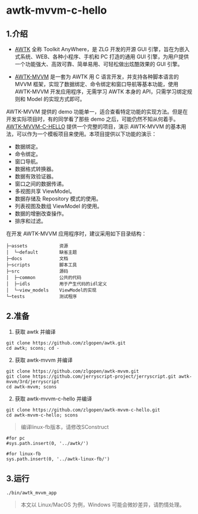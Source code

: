 # awtk-mvvm-c-hello

## 1.介绍

* [AWTK](https://github.com/zlgopen/awtk)  全称 Toolkit AnyWhere，是 ZLG 开发的开源 GUI 引擎，旨在为嵌入式系统、WEB、各种小程序、手机和 PC 打造的通用 GUI 引擎，为用户提供一个功能强大、高效可靠、简单易用、可轻松做出炫酷效果的 GUI 引擎。

* [AWTK-MVVM](https://github.com/zlgopen/awtk-mvvm) 是一套为 AWTK 用 C 语言开发，并支持各种脚本语言的 MVVM 框架，实现了数据绑定、命令绑定和窗口导航等基本功能，使用 AWTK-MVVM 开发应用程序，无需学习 AWTK 本身的 API，只需学习绑定规则和 Model 的实现方式即可。

AWTK-MVVM 提供的 demo 功能单一，适合查看特定功能的实现方法。但是在开发实际项目时，有的同学看了那些 demo 之后，可能仍然不知从何着手。[AWTK-MVVM-C-HELLO](https://github.com/zlgopen/awtk-mvvm-c-hello) 提供一个完整的项目，演示 AWTK-MVVM 的基本用法，可以作为一个模板项目来使用。本项目提供以下功能的演示：

* 数据绑定。
* 命令绑定。
* 窗口导航。
* 数据格式转换器。
* 数据有效验证器。
* 窗口之间的数据传递。
* 多视图共享 ViewModel。
* 数据存储及 Repository 模式的使用。
* 列表视图及数组 ViewModel 的使用。
* 数据的增删改查操作。
* 排序和过滤。

在开发 AWTK-MVVM 应用程序时，建议采用如下目录结构：

```
├─assets            资源
│  └─default        缺省主题
├─docs              文档
├─scripts           脚本工具
├─src               源码
│  ├─common         公共的代码
│  ├─idls           用于产生代码的idl定义
│  └─view_models    ViewModel的实现
└─tests             测试程序
```

## 2.准备

1. 获取 awtk 并编译

```
git clone https://github.com/zlgopen/awtk.git
cd awtk; scons; cd -
```

2. 获取 awtk-mvvm 并编译
```
git clone https://github.com/zlgopen/awtk-mvvm.git
git clone https://github.com/jerryscript-project/jerryscript.git awtk-mvvm/3rd/jerryscript
cd awtk-mvvm; scons
```

2. 获取 awtk-mvvm-c-hello 并编译
```
git clone https://github.com/zlgopen/awtk-mvvm-c-hello.git
cd awtk-mvvm-c-hello; scons
```

> 编译linux-fb版本，请修改SConstruct

```
#for pc
#sys.path.insert(0, '../awtk/')

#for linux-fb
sys.path.insert(0, '../awtk-linux-fb/')
```

## 3.运行

```
./bin/awtk_mvvm_app
```

> 本文以 Linux/MacOS 为例，Windows 可能会微妙差异，请酌情处理。
